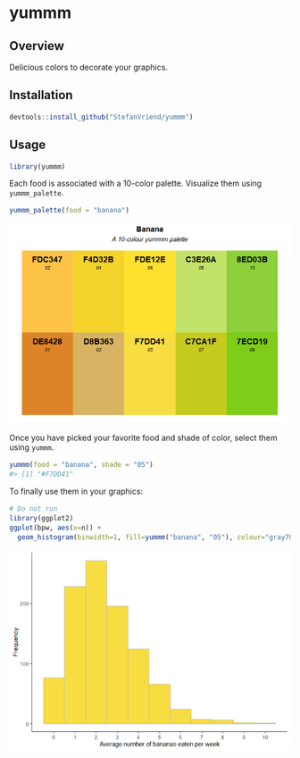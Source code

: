 
<!-- README.md is generated from README.Rmd. Please edit that file -->

# yummm

## Overview

Delicious colors to decorate your graphics.

## Installation

``` r
devtools::install_github("StefanVriend/yummm")
```

## Usage

``` r
library(yummm)
```

Each food is associated with a 10-color palette. Visualize them using
`yummm_palette`.

``` r
yummm_palette(food = "banana")
```

![](man/figures/README-unnamed-chunk-4-1.png)<!-- -->

Once you have picked your favorite food and shade of color, select them
using `yummm`.

``` r
yummm(food = "banana", shade = "05")
#> [1] "#F7DD41"
```

To finally use them in your graphics:

``` r
# Do not run
library(ggplot2)
ggplot(bpw, aes(x=n)) + 
  geom_histogram(binwidth=1, fill=yummm("banana", "05"), colour="gray70")
```

![](man/figures/README-example-1.png)<!-- -->
